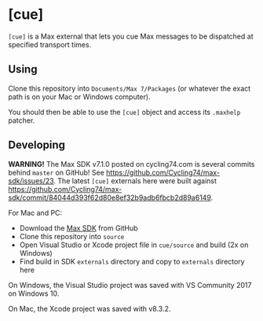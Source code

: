 # [cue]

`[cue]` is a Max external that lets you cue Max messages
to be dispatched at specified transport times.

## Using

Clone this repository into `Documents/Max 7/Packages` (or whatever the exact
path is on your Mac or Windows computer).

You should then be able to use the `[cue]` object and access its `.maxhelp`
patcher.

## Developing

**WARNING!** The Max SDK v7.1.0 posted on cycling74.com is several commits
behind `master` on GitHub! See https://github.com/Cycling74/max-sdk/issues/23.
The latest `[cue]` externals here were built against
https://github.com/Cycling74/max-sdk/commit/84044d393f62d80e8ef32b9adb6fbcb2d89a6149.

For Mac and PC:

- Download the [Max SDK](https://github.com/Cycling74/max-sdk) from GitHub
- Clone this repository into `source`
- Open Visual Studio or Xcode project file in `cue/source` and build
  (2x on Windows)
- Find build in SDK `externals` directory and copy to `externals` directory here

On Windows, the Visual Studio project was saved with VS Community 2017 on Windows 10.

On Mac, the Xcode project was saved with v8.3.2.
